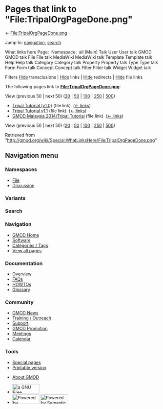 <div id="mw-page-base" class="noprint">

</div>

<div id="mw-head-base" class="noprint">

</div>

<div id="content" class="mw-body" role="main">

<span id="top"></span>

<div id="mw-js-message" style="display:none;">

</div>



# <span dir="auto">Pages that link to "File:TripalOrgPageDone.png"</span>

<div id="bodyContent">

<div id="contentSub">

←
[File:TripalOrgPageDone.png](/wiki/File:TripalOrgPageDone.png "File:TripalOrgPageDone.png")

</div>

<div id="jump-to-nav" class="mw-jump">

Jump to: [navigation](#mw-navigation), [search](#p-search)

</div>

<div id="mw-content-text">

What links here Page:  Namespace:  all (Main) Talk User User talk GMOD
GMOD talk File File talk MediaWiki MediaWiki talk Template Template talk
Help Help talk Category Category talk Property Property talk Type Type
talk Form Form talk Concept Concept talk Filter Filter talk Widget
Widget talk

Filters
[Hide](/mediawiki/index.php?title=Special:WhatLinksHere/File:TripalOrgPageDone.png&hidetrans=1 "Special:WhatLinksHere/File:TripalOrgPageDone.png")
transclusions \|
[Hide](/mediawiki/index.php?title=Special:WhatLinksHere/File:TripalOrgPageDone.png&hidelinks=1 "Special:WhatLinksHere/File:TripalOrgPageDone.png")
links \|
[Hide](/mediawiki/index.php?title=Special:WhatLinksHere/File:TripalOrgPageDone.png&hideredirs=1 "Special:WhatLinksHere/File:TripalOrgPageDone.png")
redirects \|
[Hide](/mediawiki/index.php?title=Special:WhatLinksHere/File:TripalOrgPageDone.png&hideimages=1 "Special:WhatLinksHere/File:TripalOrgPageDone.png")
file links

The following pages link to
**[File:TripalOrgPageDone.png](/wiki/File:TripalOrgPageDone.png "File:TripalOrgPageDone.png")**:

View (previous 50 \| next 50)
([20](/mediawiki/index.php?title=Special:WhatLinksHere/File:TripalOrgPageDone.png&limit=20 "Special:WhatLinksHere/File:TripalOrgPageDone.png")
\|
[50](/mediawiki/index.php?title=Special:WhatLinksHere/File:TripalOrgPageDone.png&limit=50 "Special:WhatLinksHere/File:TripalOrgPageDone.png")
\|
[100](/mediawiki/index.php?title=Special:WhatLinksHere/File:TripalOrgPageDone.png&limit=100 "Special:WhatLinksHere/File:TripalOrgPageDone.png")
\|
[250](/mediawiki/index.php?title=Special:WhatLinksHere/File:TripalOrgPageDone.png&limit=250 "Special:WhatLinksHere/File:TripalOrgPageDone.png")
\|
[500](/mediawiki/index.php?title=Special:WhatLinksHere/File:TripalOrgPageDone.png&limit=500 "Special:WhatLinksHere/File:TripalOrgPageDone.png"))

- [Tripal Tutorial
  (v1.0)](/wiki/Tripal_Tutorial_(v1.0) "Tripal Tutorial (v1.0)") (file
  link) ‎ <span class="mw-whatlinkshere-tools">([←
  links](/mediawiki/index.php?title=Special:WhatLinksHere&target=Tripal+Tutorial+%28v1.0%29 "Special:WhatLinksHere"))</span>
- [Tripal Tutorial
  v1.1](/wiki/Tripal_Tutorial_v1.1 "Tripal Tutorial v1.1") (file link) ‎
  <span class="mw-whatlinkshere-tools">([←
  links](/mediawiki/index.php?title=Special:WhatLinksHere&target=Tripal+Tutorial+v1.1 "Special:WhatLinksHere"))</span>
- [GMOD Malaysia 2014/Tripal
  Tutorial](/wiki/GMOD_Malaysia_2014/Tripal_Tutorial "GMOD Malaysia 2014/Tripal Tutorial")
  (file link) ‎ <span class="mw-whatlinkshere-tools">([←
  links](/mediawiki/index.php?title=Special:WhatLinksHere&target=GMOD+Malaysia+2014%2FTripal+Tutorial "Special:WhatLinksHere"))</span>

View (previous 50 \| next 50)
([20](/mediawiki/index.php?title=Special:WhatLinksHere/File:TripalOrgPageDone.png&limit=20 "Special:WhatLinksHere/File:TripalOrgPageDone.png")
\|
[50](/mediawiki/index.php?title=Special:WhatLinksHere/File:TripalOrgPageDone.png&limit=50 "Special:WhatLinksHere/File:TripalOrgPageDone.png")
\|
[100](/mediawiki/index.php?title=Special:WhatLinksHere/File:TripalOrgPageDone.png&limit=100 "Special:WhatLinksHere/File:TripalOrgPageDone.png")
\|
[250](/mediawiki/index.php?title=Special:WhatLinksHere/File:TripalOrgPageDone.png&limit=250 "Special:WhatLinksHere/File:TripalOrgPageDone.png")
\|
[500](/mediawiki/index.php?title=Special:WhatLinksHere/File:TripalOrgPageDone.png&limit=500 "Special:WhatLinksHere/File:TripalOrgPageDone.png"))

</div>

<div class="printfooter">

Retrieved from
"<http://gmod.org/wiki/Special:WhatLinksHere/File:TripalOrgPageDone.png>"

</div>

<div id="catlinks" class="catlinks catlinks-allhidden">

</div>

<div class="visualClear">

</div>

</div>

</div>

<div id="mw-navigation">

## Navigation menu

<div id="mw-head">



<div id="left-navigation">

<div id="p-namespaces" class="vectorTabs" role="navigation"
aria-labelledby="p-namespaces-label">

### Namespaces

- <span id="ca-nstab-image"><a href="/wiki/File:TripalOrgPageDone.png" accesskey="c"
  title="View the file page [c]">File</a></span>
- <span id="ca-talk"><a
  href="/mediawiki/index.php?title=File_talk:TripalOrgPageDone.png&amp;action=edit&amp;redlink=1"
  accesskey="t"
  title="Discussion about the content page [t]">Discussion</a></span>

</div>

<div id="p-variants" class="vectorMenu emptyPortlet" role="navigation"
aria-labelledby="p-variants-label">

### 

### Variants[](#)

<div class="menu">

</div>

</div>

</div>

<div id="right-navigation">





</div>

<div id="p-search" role="search">

### Search

<div id="simpleSearch">

</div>

</div>

</div>

</div>

<div id="mw-panel">

<div id="p-logo" role="banner">

<a href="/wiki/Main_Page"
style="background-image: url(http://gmod.org/images/GMOD-cogs.png);"
title="Visit the main page"></a>

</div>

<div id="p-Navigation" class="portal" role="navigation"
aria-labelledby="p-Navigation-label">

### Navigation

<div class="body">

- <span id="n-GMOD-Home">[GMOD Home](/wiki/Main_Page)</span>
- <span id="n-Software">[Software](/wiki/GMOD_Components)</span>
- <span id="n-Categories-.2F-Tags">[Categories /
  Tags](/wiki/Categories)</span>
- <span id="n-View-all-pages">[View all
  pages](/wiki/Special:AllPages)</span>

</div>

</div>

<div id="p-Documentation" class="portal" role="navigation"
aria-labelledby="p-Documentation-label">

### Documentation

<div class="body">

- <span id="n-Overview">[Overview](/wiki/Overview)</span>
- <span id="n-FAQs">[FAQs](/wiki/Category:FAQ)</span>
- <span id="n-HOWTOs">[HOWTOs](/wiki/Category:HOWTO)</span>
- <span id="n-Glossary">[Glossary](/wiki/Glossary)</span>

</div>

</div>

<div id="p-Community" class="portal" role="navigation"
aria-labelledby="p-Community-label">

### Community

<div class="body">

- <span id="n-GMOD-News">[GMOD News](/wiki/GMOD_News)</span>
- <span id="n-Training-.2F-Outreach">[Training /
  Outreach](/wiki/Training_and_Outreach)</span>
- <span id="n-Support">[Support](/wiki/Support)</span>
- <span id="n-GMOD-Promotion">[GMOD
  Promotion](/wiki/GMOD_Promotion)</span>
- <span id="n-Meetings">[Meetings](/wiki/Meetings)</span>
- <span id="n-Calendar">[Calendar](/wiki/Calendar)</span>

</div>

</div>

<div id="p-tb" class="portal" role="navigation"
aria-labelledby="p-tb-label">

### Tools

<div class="body">

- <span id="t-specialpages"><a href="/wiki/Special:SpecialPages" accesskey="q"
  title="A list of all special pages [q]">Special pages</a></span>
- <span id="t-print"><a
  href="/mediawiki/index.php?title=Special:WhatLinksHere/File:TripalOrgPageDone.png&amp;printable=yes"
  rel="alternate" accesskey="p"
  title="Printable version of this page [p]">Printable version</a></span>

</div>

</div>

</div>

</div>

<div id="footer" role="contentinfo">

- <span id="footer-places-about">[About
  GMOD](/wiki/GMOD:About "GMOD:About")</span>

<!-- -->

- <span id="footer-copyrightico">[<img src="http://www.gnu.org/graphics/gfdl-logo-small.png" width="88"
  height="31" alt="a GNU Free Documentation License" />](http://www.gnu.org/licenses/fdl-1.3.html)</span>
- <span id="footer-poweredbyico">[<img src="/mediawiki/skins/common/images/poweredby_mediawiki_88x31.png"
  width="88" height="31" alt="Powered by MediaWiki" />](//www.mediawiki.org/)
  [<img
  src="/mediawiki/extensions/SemanticMediaWiki/includes/../resources/images/smw_button.png"
  width="88" height="31" alt="Powered by Semantic MediaWiki" />](https://www.semantic-mediawiki.org/wiki/Semantic_MediaWiki)</span>

<div style="clear:both">

</div>

</div>
